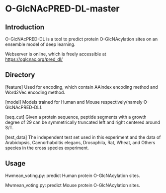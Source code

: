 # O-GlcNAcPRED-DL-master

## Introduction
O-GlcNAcPRED-DL is a tool to predict protein O-GlcNAcylation sites on an ensemble model of deep learning.

Webserver is online, which is freely accessible at https://oglcnac.org/pred_dl/


## Directory
[feature] Used for encoding, which contain AAindex encoding method and Word2Vec encoding method. 

[model] Models trained for Human and Mouse respectively(namely O-GlcNAcPRED-DL). 

[seq_cut] Given a protein sequence, peptide segments with a growth degree of 29 can be symmetrically truncated left and right centered around S/T.

[test_data] The independent test set used in this experiment and the data of Arabidopsis, Caenorhabditis elegans, Drosophila, Rat, Wheat, and Others species in the cross species experiment.


## Usage
Hwmean_voting.py: predict Human protein O-GlcNAcylation sites.

Mwmean_voting.py: predict Mouse protein O-GlcNAcylation sites.
